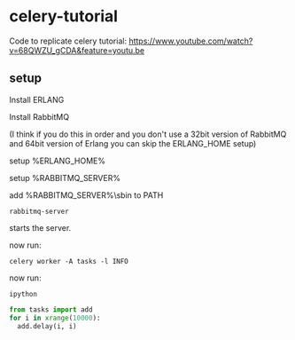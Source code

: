 celery-tutorial
===============

Code to replicate celery tutorial: https://www.youtube.com/watch?v=68QWZU_gCDA&feature=youtu.be

setup
-----

Install ERLANG

Install RabbitMQ

(I think if you do this in order and you don't use a 32bit version of RabbitMQ and 64bit version of Erlang you can skip the ERLANG_HOME setup)

setup %ERLANG_HOME%

setup %RABBITMQ_SERVER%

add %RABBITMQ_SERVER%\sbin to PATH

```dos
rabbitmq-server
```

starts the server.

now run:

```dos
celery worker -A tasks -l INFO
```

now run:

```dos
ipython
```

```python
from tasks import add
for i in xrange(10000):
  add.delay(i, i)
```
